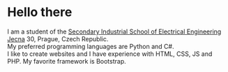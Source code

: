 # Hello there
I am a student of the [Secondary Industrial School of Electrical Engineering Jecna](https://www.spsejecna.cz/) 30, Prague, Czech Republic.  
My preferred programming languages are Python and C#.  
I like to create websites and I have experience with HTML, CSS, JS and PHP. My favorite framework is Bootstrap.

